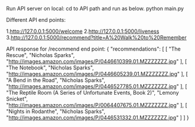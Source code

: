 Run API server on local:
cd to API path and run as below.
python main.py

Different API end points:

1.http://127.0.0.1:5000/welcome
2.http://127.0.0.1:5000/liveness
3.http://127.0.0.1:5000/recommend?title=A%20Walk%20to%20Remember

API response for /recommend end point:
{
  "recommendations": [
    [
      "The Rescue",
      "Nicholas Sparks",
      "http://images.amazon.com/images/P/0446610399.01.MZZZZZZZ.jpg"
    ],
    [
      "The Notebook",
      "Nicholas Sparks",
      "http://images.amazon.com/images/P/0446605239.01.MZZZZZZZ.jpg"
    ],
    [
      "A Bend in the Road",
      "Nicholas Sparks",
      "http://images.amazon.com/images/P/0446527785.01.MZZZZZZZ.jpg"
    ],
    [
      "The Reptile Room (A Series of Unfortunate Events, Book 2)",
      "Lemony Snicket",
      "http://images.amazon.com/images/P/0064407675.01.MZZZZZZZ.jpg"
    ],
    [
      "Nights in Rodanthe",
      "Nicholas Sparks",
      "http://images.amazon.com/images/P/0446531332.01.MZZZZZZZ.jpg"
    ]
  ]
}